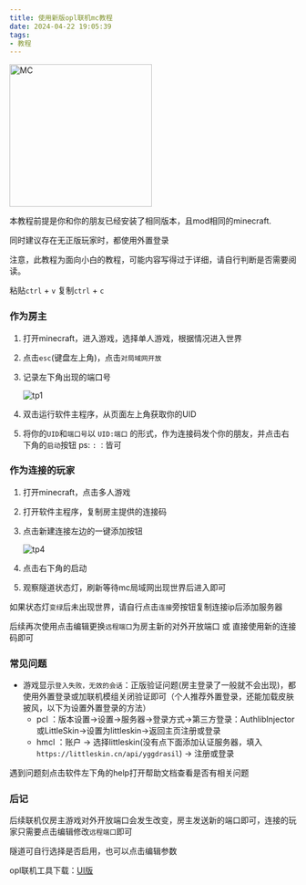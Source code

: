 ```yaml
---
title: 使用新版opl联机mc教程
date: 2024-04-22 19:05:39
tags:
- 教程
---
```


<a href="https://minecraft.net"><img src="https://www.minecraft.net/content/dam/minecraftnet/games/minecraft/logos/Global-Header_MCCB-Logo_300x51.svg" title="MC" style="width: 250px;"></a>

本教程前提是你和你的朋友已经安装了相同版本，且mod相同的minecraft.

同时建议存在无正版玩家时，都使用外置登录

注意，此教程为面向小白的教程，可能内容写得过于详细，请自行判断是否需要阅读。

粘贴`ctrl` + `v`   复制`ctrl` + `c`

### 作为房主

1. 打开minecraft，进入游戏，选择单人游戏，根据情况进入世界
2. 点击`esc`(键盘左上角)，点击`对局域网开放`
3. 记录左下角出现的端口号
   
    ![tp1](tp1.png)
    
4. 双击运行软件主程序，从页面左上角获取你的UID
5. 将你的`UID`和`端口号`以 `UID:端口` 的形式，作为连接码发个你的朋友，并点击右下角的`启动`按钮   ps: `:` `：`皆可



### 作为连接的玩家

1. 打开minecraft，点击多人游戏
2. 打开软件主程序，复制房主提供的连接码
3. 点击新建连接左边的一键添加按钮

    ![tp4](PixPin_2024-08-08_16-45-21.png)

4. 点击右下角的启动 
5. 观察隧道状态灯，刷新等待mc局域网出现世界后进入即可

如果状态灯`变绿`后未出现世界，请自行点击`连接`旁按钮复制连接ip后添加服务器

后续再次使用点击编辑更换`远程端口`为房主新的对外开放端口 或 直接使用新的连接码即可
### 常见问题

- 游戏显示`登入失败，无效的会话`：正版验证问题(房主登录了一般就不会出现)，都使用外置登录或加联机模组关闭验证即可（个人推荐外置登录，还能加载皮肤披风，以下为设置外置登录的方法）
  - pcl ：版本设置->设置->服务器->登录方式->第三方登录：AuthlibInjector或LittleSkin->设置为littleskin->返回主页注册或登录
  - hmcl ：账户 -> 选择littleskin(没有点下面添加认证服务器，填入`https://littleskin.cn/api/yggdrasil`) -> 注册或登录
  
遇到问题刻点击软件左下角的help打开帮助文档查看是否有相关问题
### 后记

后续联机仅房主游戏对外开放端口会发生改变，房主发送新的端口即可，连接的玩家只需要点击编辑修改`远程端口`即可

隧道可自行选择是否启用，也可以点击编辑参数

opl联机工具下载：[UI版](/2024/04/19/opl_ui/)